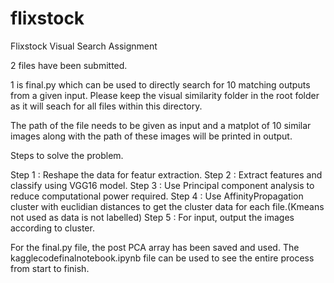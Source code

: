 # flixstock
Flixstock Visual Search Assignment

2 files have been submitted.

1 is final.py which can be used to directly search for 10 matching outputs from a given input. Please keep the visual similarity folder in the root folder as it will seach for all files within this directory. 

The path of the file needs to be given as input and a matplot of 10 similar images along with the path of these images will be printed in output.

Steps to solve the problem.

Step 1 : Reshape the data for featur extraction.
Step 2 : Extract features and classify using VGG16 model.
Step 3 : Use Principal component analysis to reduce computational power required.
Step 4 : Use AffinityPropagation cluster with euclidian distances to get the cluster data for each file.(Kmeans not used as data is not labelled)
Step 5 : For input, output the images according to cluster.

For the final.py file, the post PCA array has been saved and used. The kagglecodefinalnotebook.ipynb file can be used to see the entire process from start to finish. 



